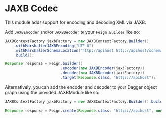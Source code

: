 JAXB Codec
===================

This module adds support for encoding and decoding XML via JAXB.

Add `JAXBEncoder` and/or `JAXBDecoder` to your `Feign.Builder` like so:

```java
JAXBContextFactory jaxbFactory = new JAXBContextFactory.Builder()
    .withMarshallerJAXBEncoding("UTF-8")
    .withMarshallerSchemaLocation("http://apihost http://apihost/schema.xsd")
    .build();

Response response = Feign.builder()
                         .encoder(new JAXBEncoder(jaxbFactory))
                         .decoder(new JAXBDecoder(jaxbFactory))
                         .target(Response.class, "https://apihost");
```

Alternatively, you can add the encoder and decoder to your Dagger object graph using the provided JAXBModule like so:

```java
JAXBContextFactory jaxbFactory = new JAXBContextFactory.Builder().build();

Response response = Feign.create(Response.class, "https://apihost", new JAXBModule(jaxbFactory));
```